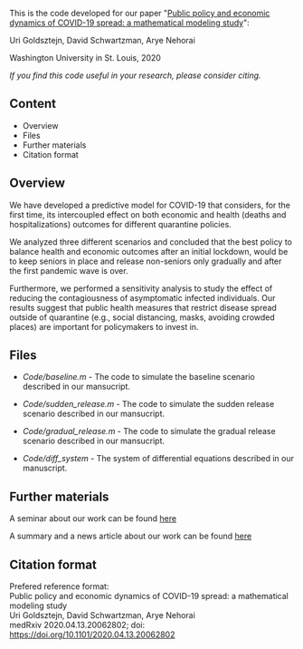This is the code developed for our paper "[Public policy and economic dynamics of COVID-19 spread: a mathematical modeling study](https://www.medrxiv.org/content/10.1101/2020.04.13.20062802v2)":

Uri Goldsztejn, David Schwartzman, Arye Nehorai

Washington University in St. Louis, 2020

*If you find this code useful in your research, please consider citing.*

## Content
* Overview
* Files
* Further materials
* Citation format
<!--* Contact-->

## Overview

We have developed a predictive model for COVID-19 that considers, for the first time, its intercoupled effect on both economic and health (deaths and hospitalizations) outcomes for different quarantine policies.

We analyzed three different scenarios and concluded that the best policy to balance health and economic outcomes after an initial lockdown, would be to keep seniors in place and release non-seniors only gradually and after the first pandemic wave is over.

Furthermore, we performed a sensitivity analysis to study the effect of reducing the contagiousness of asymptomatic infected individuals. Our results suggest that public health measures that restrict disease spread outside of quarantine (e.g., social distancing, masks, avoiding crowded places) are important for policymakers to invest in.

## Files

* *Code/baseline.m* - The code to simulate the baseline scenario described in our mansucript.

* *Code/sudden_release.m* - The code to simulate the sudden release scenario described in our mansucript.

* *Code/gradual_release.m* - The code to simulate the gradual release scenario described in our mansucript.

* *Code/diff_system* - The system of differential equations described in our manuscript.

## Further materials
A seminar about our work can be found [here](https://www.youtube.com/watch?v=a1qZjUVoe_E&t=1s)

A summary and a news article about our work can be found [here](https://www.ese.wustl.edu/~nehorai/research/Covid-19/Goldsztejn_Schwartzman_Nehorai_MedRxiv_2020.html)

## Citation format

Prefered reference format:\
Public policy and economic dynamics of COVID-19 spread: a mathematical modeling study\
Uri Goldsztejn, David Schwartzman, Arye Nehorai\
medRxiv 2020.04.13.20062802; doi: https://doi.org/10.1101/2020.04.13.20062802
